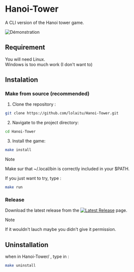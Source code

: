 # Hanoi-Tower
A CLI version of the Hanoi tower game.

![Démonstration](https://github.com/lolaitu/Hanoi-Tower/releases/download/untagged-eef9d813cfec9b74169a/demo.gif)

## Requirement
You will need Linux.  
Windows is too much work (I don't want to)
  
## Instalation

### Make from source (recommended)
1. Clone the repository :
```bash
git clone https://github.com/lolaitu/Hanoi-Tower.git
```
2. Navigate to the project directory:
```bash
cd Hanoi-Tower
```
3. Install the game:
```bash
make install
```
  
> [!NOTE]
> Make sur that ~/.local/bin is correctly included in your $PATH.
  
If you just want to try, type :

```bash
make run
```
  
### Release
Download the latest release from the [![Latest Release](https://img.shields.io/badge/Release-Latest-blue?logo=github)](https://github.com/lolaitu/Hanoi-Tower/releases) page.  
> [!NOTE]
> If it wouldn't lauch maybe you didn't give it permission.
  
## Uninstallation

when in Hanoi-Tower/ , type in :
```bash
make uninstall
```

